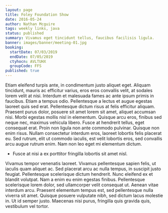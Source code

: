 ```yaml
---
layout: page
title: Foley Foundation Show
date: 2016-05-24
author: Nathan Mcguire
tags: weekly links, java
status: published
summary: Vivamus eget tincidunt tellus, faucibus facilisis ligula.
banner: images/banner/meeting-01.jpg
booking:
  startDate: 07/03/2019
  endDate: 07/05/2019
  ctyhocn: AVLTUHX
  groupCode: FFS
published: true
---
```

Etiam eleifend turpis ante, in condimentum justo aliquet eget. Aliquam tincidunt, mauris ac efficitur varius, eros eros convallis velit, at sodales lorem velit at nisi. Interdum et malesuada fames ac ante ipsum primis in faucibus. Etiam a tempus odio. Pellentesque a lectus et augue egestas laoreet quis sed erat. Pellentesque dictum risus at felis efficitur aliquam. Praesent purus dolor, posuere sit amet lorem sit amet, aliquet accumsan nisi. Morbi egestas mollis nisl in elementum. Quisque arcu eros, finibus sed neque nec, maximus vehicula libero. Fusce at hendrerit tellus, eget consequat erat. Proin non ligula non ante commodo pulvinar. Quisque non enim risus. Nullam consectetur interdum eros, laoreet lobortis felis placerat eu. Sed rutrum, elit ut commodo iaculis, est velit lobortis eros, sed convallis arcu augue rutrum enim. Nam non leo eget mi elementum dictum.

* Fusce at nisi a ex porttitor fringilla lobortis sit amet nisl.

Vivamus tempor venenatis laoreet. Vivamus pellentesque sapien felis, ut iaculis quam aliquet ac. Sed placerat arcu ac nulla tempus, in suscipit justo feugiat. Pellentesque scelerisque dictum hendrerit. Nunc eleifend ex et blandit volutpat. Nam a enim eu enim egestas finibus. Pellentesque scelerisque lorem dolor, sed ullamcorper velit consequat ut. Aenean vitae interdum arcu. Praesent elementum tempus est, sed pellentesque nulla viverra sit amet. Quisque posuere vulputate nibh, sed dictum lacus molestie in. Ut id semper justo. Maecenas nisi purus, fringilla quis gravida quis, vestibulum vel tortor.
